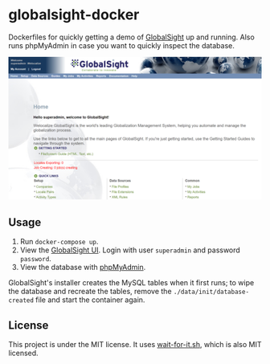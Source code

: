 # globalsight-docker

Dockerfiles for quickly getting a demo of [GlobalSight](http://www.globalsight.com/wiki/index.php/Main_Page) up and running.  Also runs phpMyAdmin in case you want to quickly
inspect the database.

![GlobalSight](globalsight.png?raw=true "GlobalSight")

## Usage

1. Run `docker-compose up`.
1. View the [GlobalSight UI](http://localhost:8080).  Login with user `superadmin` and password `password`.
1. View the database with [phpMyAdmin](http://localhost:8081).

GlobalSight's installer creates the MySQL tables when it first runs; to wipe the database and recreate the tables,
remove the `./data/init/database-created` file and start the container again.

## License

This project is under the MIT license.  It uses [wait-for-it.sh](https://github.com/vishnubob/wait-for-it), which is
also MIT licensed.
